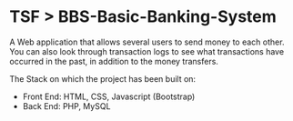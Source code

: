 # TSF > BBS-Basic-Banking-System

A Web application that allows several users to send money to each other. You can also look through transaction logs to see what transactions have occurred in the past, in addition to the money transfers.

The Stack on which the project has been built on:
  - Front End: HTML, CSS, Javascript (Bootstrap)
  - Back End:  PHP, MySQL
